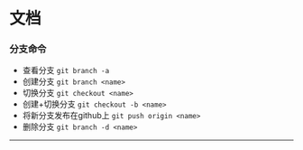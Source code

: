 # 文档

### 分支命令
+ 查看分支  `git branch -a`
+ 创建分支  `git branch <name>`
+ 切换分支  `git checkout <name>`
+ 创建+切换分支 `git checkout -b <name>`
+ 将新分支发布在github上 `git push origin <name>`
+ 删除分支 `git branch -d <name>`
***


